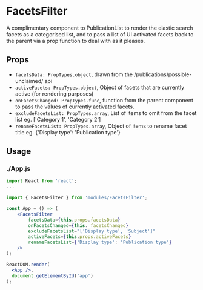 # FacetsFilter

A complimentary component to PublicationList to render the elastic search facets as a categorised list, and to pass a list of UI activated facets back to the parent via a prop function to deal with as it pleases.

## Props

- `facetsData: PropTypes.object`, drawn from the /publications/possible-unclaimed/ api
- `activeFacets: PropTypes.object`, Object of facets that are currently active (for rendering purposes)
- `onFacetsChanged: PropTypes.func`, function from the parent component to pass the values of currently activated facets.
- `excludeFacetsList: PropTypes.array`, List of items to omit from the facet list eg. ['Category 1', 'Category 2']
- `renameFacetsList: PropTypes.array`, Object of items to rename facet title eg. {'Display type': 'Publication type'}

## Usage

### ./App.js

```jsx
import React from 'react';
...

import { FacetsFilter } from 'modules/FacetsFilter';

const App = () => (
    <FacetsFilter
        facetsData={this.props.facetsData}
        onFacetsChanged={this._facetsChanged}
        excludeFacetsList="['Display type', 'Subject']"
        activeFacets={this.props.activeFacets}
        renameFacetsList={'Display type': 'Publication type'}
    />
);

ReactDOM.render(
  <App />,
  document.getElementById('app')
);
```
